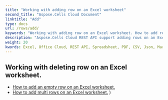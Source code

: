 ```yaml
---
title: "Working with adding row on an Excel worksheet"
second_title: "Aspose.Cells Cloud Document"
linktitle: "Add"
type: docs
url: /rows/add/
keywords: "Working with adding row on an Excel worksheet. How to add rows on an Excel worksheet."
description: "Aspose.Cells Cloud REST API support adding rows on an Excel worksheet. SDK support kinds of development languages. They include Android, C#, Go, Java, NodeJS, Perl, PHP, Python, Ruby, and swift."
weight: 20
kwords: Excel, Office Cloud, REST API, Spreadsheet, PDF, CSV, Json, Markdwon, Working with adding row on an Excel worksheet
---
```



## Working with deleting row on an Excel worksheet.

- [How to add an empty row on an Excel worksheet.](/cells/rows/add/row/) 
- [How to add multi rows on an Excel worksheet.](/cells/rows/add/rows/) ) 
